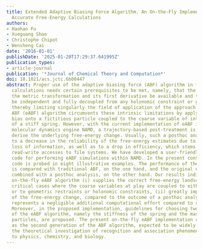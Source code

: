 ```yaml
---
title: Extended Adaptive Biasing Force Algorithm. An On-the-Fly Implementation for
  Accurate Free-Energy Calculations
authors:
- Haohao Fu
- Xueguang Shao
- Christophe Chipot
- Wensheng Cai
date: '2016-01-01'
publishDate: '2025-01-20T17:29:37.641995Z'
publication_types:
- article-journal
publication: '*Journal of Chemical Theory and Computation*'
doi: 10.1021/acs.jctc.6b00447
abstract: Proper use of the adaptive biasing force (ABF) algorithm in free-energy
  calculations needs certain prerequisites to be met, namely, that the Jacobian for
  the metric transformation and its first derivative be available and the coarse variables
  be independent and fully decoupled from any holonomic constraint or geometric restraint,
  thereby limiting singularly the field of application of the approach. The extended
  ABF (eABF) algorithm circumvents these intrinsic limitations by applying the time-dependent
  bias onto a fictitious particle coupled to the coarse variable of interest by means
  of a stiff spring. However, with the current implementation of eABF in the popular
  molecular dynamics engine NAMD, a trajectory-based post-treatment is necessary to
  derive the underlying free-energy change. Usually, such a posthoc analysis leads
  to a decrease in the reliability of the free-energy estimates due to the inevitable
  loss of information, as well as to a drop in efficiency, which stems from substantial
  read-write accesses to file systems. We have developed a user-friendly, on-the-fly
  code for performing eABF simulations within NAMD. In the present contribution, this
  code is probed in eight illustrative examples. The performance of the algorithm
  is compared with traditional ABF, on the one hand, and the original eABF implementation
  combined with a posthoc analysis, on the other hand. Our results indicate that the
  on-the-fly eABF algorithm (i) supplies the correct free-energy landscape in those
  critical cases where the coarse variables at play are coupled to either each other
  or to geometric restraints or holonomic constraints, (ii) greatly improves the reliability
  of the free-energy change, compared to the outcome of a posthoc analysis, and (iii)
  represents a negligible additional computational effort compared to regular ABF.
  Moreover, in the proposed implementation, guidelines for choosing two parameters
  of the eABF algorithm, namely the stiffness of the spring and the mass of the fictitious
  particles, are proposed. The present on-the-fly eABF implementation can be viewed
  as the second generation of the ABF algorithm, expected to be widely utilized in
  the theoretical investigation of recognition and association phenomena relevant
  to physics, chemistry, and biology.
---
```


